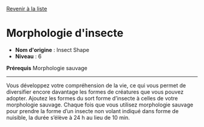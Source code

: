 [Revenir à la liste](list.md)

# Morphologie d'insecte

 * **Nom d'origine** : Insect Shape
 * **Niveau** : 6


<p><strong>Prérequis</strong> Morphologie sauvage</p>
<hr>
<p>Vous développez votre compréhension de la vie, ce qui vous permet de diversifier encore davantage les formes de créatures que vous pouvez adopter. Ajoutez les formes du sort forme d’insecte à celles de votre morphologie sauvage. Chaque fois que vous utilisez morphologie sauvage pour prendre la forme d’un insecte non volant indiqué dans forme de nuisible, la durée s’élève à 24 h au lieu de 10 min.</p>